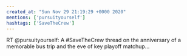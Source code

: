 ```yaml
---
created_at: "Sun Nov 29 21:19:29 +0000 2020"
mentions: ['pursuityourself']
hashtags: ['SaveTheCrew']
---
```


RT @pursuityourself: A #SaveTheCrew thread on the anniversary of a memorable bus trip and the eve of key playoff matchup...